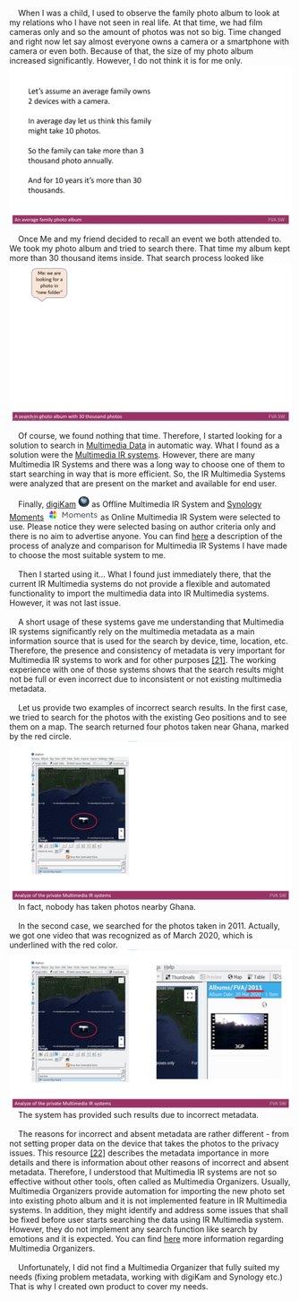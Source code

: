 &nbsp;&nbsp;&nbsp; When I was a child, I used to observe the family photo album to look at my relations who I have not seen in real life.
At that time, we had film cameras only and so the amount of photos was not so big.
Time changed and right now let say almost everyone owns a camera or a smartphone with camera or even both.
Because of that, the size of my photo album increased significantly. However, I do not think it is for me only.
<img src="Images/Anaveragefamilyphotoalbum.gif" alt="Anaveragefamilyphotoalbum.gif" />

&nbsp;&nbsp;&nbsp; Once Me and my friend decided to recall an event we both attended to. We took my photo album and tried to search there. 
That time my album kept more than 30 thousand items inside. That search process looked like
<img src="Images/Asearchinphotoalbumwith30thousandphotos.gif" alt="Asearchinphotoalbumwith30thousandphotos.gif" />

&nbsp;&nbsp;&nbsp; Of course, we found nothing that time. Therefore, I started looking for a solution to search in [Multimedia Data](./MULTIMEDIADATA.md) in automatic way. 
What I found as a solution were the [Multimedia IR systems](./MULTIMEDIAIRSYSTEMS.md). 
However, there are many Multimedia IR Systems and there was a long way to choose one of them to start searching in way that is more efficient.
So, the IR Multimedia Systems were analyzed that are present on the market and available for end user. 

&nbsp;&nbsp;&nbsp; Finally, [digiKam](https://www.digikam.org/) <img src="Images/digiKam.png" alt="digiKam.png" width="20" height="20"/> as Offline Multimedia IR System and [Synology Moments](https://www.synology.com/en-global/dsm/feature/moments) <img src="Images/SynologyMoments.png" alt="SynologyMoments.png" height="20" /> as Online Multimedia IR System were selected to use. 
Please notice they were selected basing on author criteria only and there is no aim to advertise anyone.
You can find [here](./MULTIMEDIAIRSYSTEMSANALYZE.md) a description of the process of analyze and comparison for Multimedia IR Systems I have made to choose the most suitable system to me.
</br> </br>
&nbsp;&nbsp;&nbsp; Then I started using it...  What I found just immediately there, that the current IR Multimedia systems do not provide a flexible and automated functionality to import the multimedia data into IR Multimedia systems.
However, it was not last issue.
</br> </br>
&nbsp;&nbsp;&nbsp; A short usage of these systems gave me understanding that Multimedia IR systems significantly rely on the multimedia metadata  as a main information source that is used for the search by device, time, location, etc.
Therefore, the presence and consistency of metadata is very important for Multimedia IR systems to work and for other purposes [[21]](./REFERENCES.md).
The working experience with one of those systems shows that the search results might not be full or even incorrect due to inconsistent or not existing multimedia metadata.
</br> </br>
&nbsp;&nbsp;&nbsp; Let us provide two examples of incorrect search results. 
In the first case, we tried to search for the photos with the existing Geo positions and to see them on a map. 
The search returned four photos taken near Ghana, marked by the red circle.
<img src="Images/AnalyzeofprivateMultimediaIRsystems.png" alt="AnalyzeofprivateMultimediaIRsystems.png" />
&nbsp;&nbsp;&nbsp; In fact, nobody has taken photos nearby Ghana.
</br> </br>
&nbsp;&nbsp;&nbsp; In the second case, we searched for the photos taken in 2011. 
Actually, we got one video that was recognized as of March 2020, which is underlined with the red color.
<img src="Images/AnalyzeofprivateMultimediaIRsystems2.png" alt="AnalyzeofprivateMultimediaIRsystems2.png" />
&nbsp;&nbsp;&nbsp; The system has provided such results due to incorrect metadata. 
</br> </br>
&nbsp;&nbsp;&nbsp; The reasons for incorrect and absent metadata are rather different - from not setting proper data on the device that takes the photos to the privacy issues. 
This resource [[22]](./REFERENCES.md) describes the metadata importance in more details and there is information about other reasons of incorrect and absent metadata. 
Therefore, I understood that Multimedia IR systems are not so effective without other tools, often called as Multimedia Organizers.
Usually, Multimedia Organizers provide automation for importing the new photo set into existing photo album and it is not implemented feature in IR Multimedia systems.
In addition, they might identify and address some issues that shall be fixed before user starts searching the data using IR Multimedia system. 
However, they do not implement any search function like search by emotions and it is expected.
You can find [here](./MULTIMEDIAORGANIZERS.md) more information regarding Multimedia Organizers. 
</br> </br>
&nbsp;&nbsp;&nbsp; Unfortunately, I did not find a Multimedia Organizer that fully suited my needs (fixing problem metadata, working with digiKam and Synology etc.)
That is why I created own product to cover my needs.